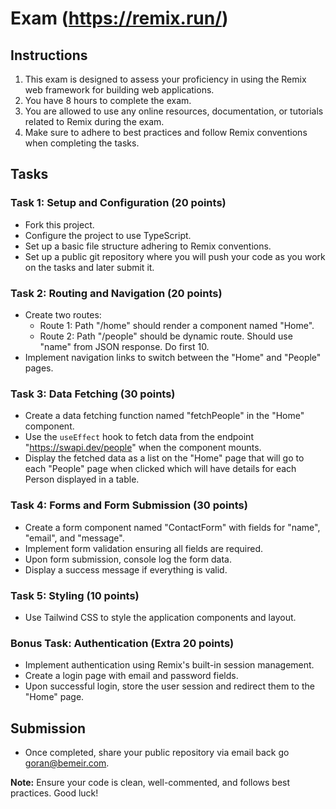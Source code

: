 # Exam (https://remix.run/)

## Instructions

1. This exam is designed to assess your proficiency in using the Remix web framework for building web applications.
2. You have 8 hours to complete the exam.
3. You are allowed to use any online resources, documentation, or tutorials related to Remix during the exam.
4. Make sure to adhere to best practices and follow Remix conventions when completing the tasks.

## Tasks

### Task 1: Setup and Configuration (20 points)

- Fork this project.
- Configure the project to use TypeScript.
- Set up a basic file structure adhering to Remix conventions.
- Set up a public git repository where you will push your code as you work on the tasks and later submit it.

### Task 2: Routing and Navigation (20 points)

- Create two routes:
  - Route 1: Path "/home" should render a component named "Home".
  - Route 2: Path "/people" should be dynamic route. Should use "name" from JSON response. Do first 10.
- Implement navigation links to switch between the "Home" and "People" pages.

### Task 3: Data Fetching (30 points)

- Create a data fetching function named "fetchPeople" in the "Home" component.
- Use the `useEffect` hook to fetch data from the endpoint "https://swapi.dev/people" when the component mounts.
- Display the fetched data as a list on the "Home" page that will go to each "People" page when clicked which will have details for each Person displayed in a table.

### Task 4: Forms and Form Submission (30 points)

- Create a form component named "ContactForm" with fields for "name", "email", and "message".
- Implement form validation ensuring all fields are required.
- Upon form submission, console log the form data.
- Display a success message if everything is valid.

### Task 5: Styling (10 points)

- Use Tailwind CSS to style the application components and layout.

### Bonus Task: Authentication (Extra 20 points)

- Implement authentication using Remix's built-in session management.
- Create a login page with email and password fields.
- Upon successful login, store the user session and redirect them to the "Home" page.

## Submission

- Once completed, share your public repository via email back go goran@bemeir.com.

**Note:** Ensure your code is clean, well-commented, and follows best practices. Good luck!
